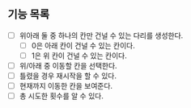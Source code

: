 ## 기능 목록

- [ ] 위아래 둘 중 하나의 칸만 건널 수 있는 다리를 생성한다.
  - [ ] 0은 아래 칸이 건널 수 있는 칸이다.
  - [ ] 1은 위 칸이 건널 수 있는 칸이다.
- [ ] 위/아래 중 이동할 칸을 선택한다.
- [ ] 틀렸을 경우 재시작을 할 수 있다.
- [ ] 현재까지 이동한 칸을 보여준다.
- [ ] 총 시도한 횟수를 알 수 있다.
